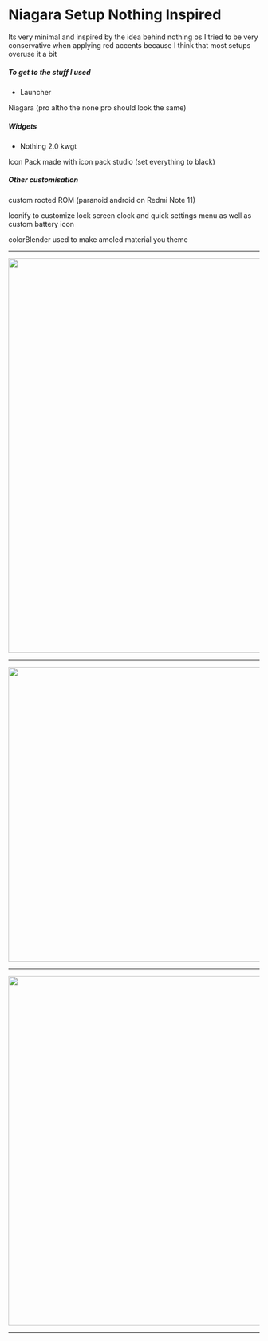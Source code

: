 # Niagara Setup Nothing Inspired
Its very minimal and inspired by the idea behind nothing os I tried to be very conservative when applying red accents because I think that most setups overuse it a bit 

##### To get to the stuff I used 
- Launcher

Niagara (pro altho the none pro should look the same)

##### Widgets

- Nothing 2.0 kwgt

Icon Pack made with icon pack studio (set everything to black)

##### Other customisation
custom rooted ROM (paranoid android on Redmi Note 11)

Iconify to customize lock screen clock and quick settings menu as well as custom battery icon

colorBlender used to make amoled material you theme

***

<div align="center">
    <img src="https://github.com/user-attachments/assets/7d1727f9-57a8-4633-a92a-809a2b4a3a1e" 
        width="600" 
        height="790">
</div>

***


<div align="center">
    <img src="https://github.com/user-attachments/assets/545f9fd8-89e2-4c26-bc6e-a0eed2f86c97" 
        width="780" 
        height="590">
</div>

***

<div align="center">
    <img src="https://github.com/user-attachments/assets/e7869667-a6f2-4427-9931-1f1a5ccb884b" 
        width="600" 
        height="700">
</div>

***
